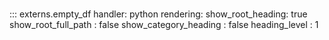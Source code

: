# 
::: externs.empty_df
    handler: python
    rendering:
      show_root_heading: true
      show_root_full_path : false
      show_category_heading : false
      heading_level : 1